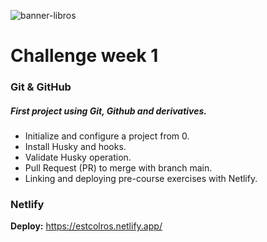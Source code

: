 ![banner-libros](https://cdn.codecoda.com/images/made/images/breadcrumb/git-and-github-banner_1543_592_40.jpg)

# Challenge week 1

### Git & GitHub

##### First project using Git, Github and derivatives.

-   Initialize and configure a project from 0.
-   Install Husky and hooks.
-   Validate Husky operation.
-   Pull Request (PR) to merge with branch main.
-   Linking and deploying pre-course exercises with Netlify.

### Netlify

**Deploy:** https://estcolros.netlify.app/
